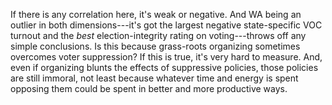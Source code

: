 If there is any correlation here, it's weak or negative.
And WA being an outlier in both dimensions---it's got the largest
negative state-specific VOC turnout and the *best* election-integrity
rating on voting---throws off any simple conclusions.
Is this because grass-roots organizing
sometimes overcomes voter suppression? If this is true, it's very hard to measure.
And, even if organizing blunts the effects of suppressive policies, those policies
are still immoral, not least because whatever time and energy is spent opposing
them could be spent in better and more productive ways.
